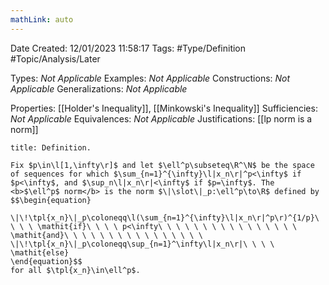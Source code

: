 ```yaml
---
mathLink: auto
---
```


<div class="topSpace"></div>

Date Created: 12/01/2023 11:58:17
Tags: #Type/Definition #Topic/Analysis/Later

Types: <i>Not Applicable</i>
Examples: <i>Not Applicable</i>
Constructions: <i>Not Applicable</i>
Generalizations: <i>Not Applicable</i>

Properties: [[Holder's Inequality]], [[Minkowski's Inequality]]
Sufficiencies: <i>Not Applicable</i>
Equivalences: <i>Not Applicable</i>
Justifications: [[lp norm is a norm]]

``` ad-Definition
title: Definition.

Fix $p\in\l[1,\infty\r]$ and let $\ell^p\subseteq\R^\N$ be the space of sequences for which $\sum_{n=1}^{\infty}\l|x_n\r|^p<\infty$ if $p<\infty$, and $\sup_n\l|x_n\r|<\infty$ if $p=\infty$. The <b>$\ell^p$ norm</b> is the norm $\|\slot\|_p:\ell^p\to\R$ defined by
$$\begin{equation}
    \|\!\tpl{x_n}\|_p\coloneqq\l(\sum_{n=1}^{\infty}\l|x_n\r|^p\r)^{1/p}\ \ \ \ \mathit{if}\ \ \ \ p<\infty\ \ \ \ \ \ \ \ \ \ \ \ \ \ \ \ \mathit{and}\ \ \ \ \ \ \ \ \ \ \ \ \ \ \ \ \|\!\tpl{x_n}\|_p\coloneqq\sup_{n=1}^\infty\l|x_n\r|\ \ \ \ \mathit{else}
\end{equation}$$
for all $\tpl{x_n}\in\ell^p$.

```
